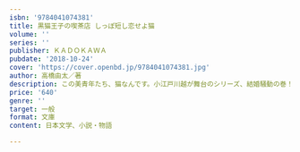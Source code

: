 ```yaml
---
isbn: '9784041074381'
title: 黒猫王子の喫茶店 しっぽ短し恋せよ猫
volume: ''
series: ''
publisher: ＫＡＤＯＫＡＷＡ
pubdate: '2018-10-24'
cover: 'https://cover.openbd.jp/9784041074381.jpg'
author: 高橋由太／著
description: この美青年たち、猫なんです。小江戸川越が舞台のシリーズ、結婚騒動の巻！
price: '640'
genre: ''
target: 一般
format: 文庫
content: 日本文学、小説・物語

---
```

